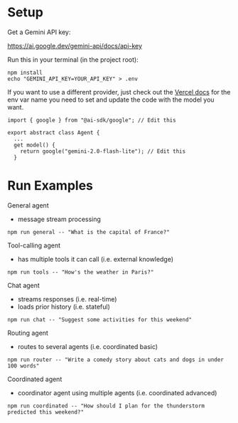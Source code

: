 # Setup

Get a Gemini API key:

https://ai.google.dev/gemini-api/docs/api-key

Run this in your terminal (in the project root):

```
npm install
echo "GEMINI_API_KEY=YOUR_API_KEY" > .env
```

If you want to use a different provider, just check out the [Vercel docs](https://ai-sdk.dev/docs/introduction) for the env var name you need to set and update the code with the model you want.

```
import { google } from "@ai-sdk/google"; // Edit this

export abstract class Agent {
  ...
  get model() {
    return google("gemini-2.0-flash-lite"); // Edit this
  }
```

# Run Examples

General agent
- message stream processing

```
npm run general -- "What is the capital of France?"
```

Tool-calling agent
- has multiple tools it can call (i.e. external knowledge)

```
npm run tools -- "How's the weather in Paris?"
```

Chat agent
- streams responses (i.e. real-time)
- loads prior history (i.e. stateful)

```
npm run chat -- "Suggest some activities for this weekend"
```

Routing agent
- routes to several agents (i.e. coordinated basic)

```
npm run router -- "Write a comedy story about cats and dogs in under 100 words"
```

Coordinated agent
- coordinator agent using multiple agents (i.e. coordinated advanced)

```
npm run coordinated -- "How should I plan for the thunderstorm predicted this weekend?"
```
